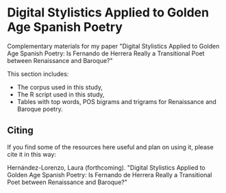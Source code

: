 # Digital Stylistics Applied to Golden Age Spanish Poetry

Complementary materials for my paper "Digital Stylistics Applied to Golden Age Spanish Poetry: Is Fernando de Herrera Really a Transitional Poet between Renaissance and Baroque?"

This section includes:
- The corpus used in this study,
- The R script used in this study,
- Tables with top words, POS bigrams and trigrams for Renaissance and Baroque poetry.

## Citing
If you find some of the resources here useful and plan on using it, please cite it in this way:

Hernández-Lorenzo, Laura (forthcoming). "Digital Stylistics Applied to Golden Age Spanish Poetry: Is Fernando de Herrera Really a Transitional Poet between Renaissance and Baroque?"
